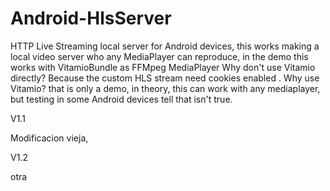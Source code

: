 Android-HlsServer
=================

HTTP Live Streaming local server for Android devices, this works making a local video server who any MediaPlayer can reproduce, in the demo this works with VitamioBundle as FFMpeg MediaPlayer   Why don't use Vitamio directly? Because the custom HLS stream need cookies enabled . Why use Vitamio? that is only a demo, in theory, this can work with any mediaplayer, but testing in some Android devices tell that isn't true.



V1.1


Modificacion vieja, 


V1.2

otra